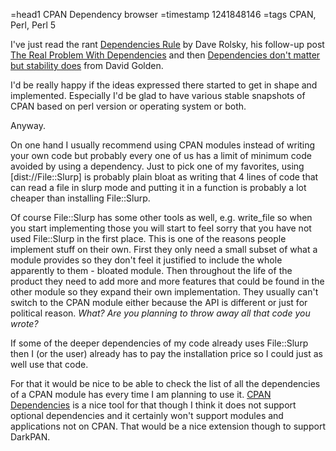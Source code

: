 =head1 CPAN Dependency browser
=timestamp 1241848146
=tags CPAN, Perl, Perl 5

I've just read the rant <a href="http://blog.urth.org/2009/05/dependencies-rule.html">Dependencies Rule</a>
by Dave Rolsky, his follow-up post
<a href="http://blog.urth.org/2009/05/the-real-problem-with-dependencies.html">The Real Problem With Dependencies</a>
and then <a href="http://www.dagolden.com/index.php/142/dependencies-dont-matter-but-stability-does/">Dependencies don't matter but stability does</a>
from David Golden.

I'd be really happy if the ideas expressed there started to get in shape and implemented.
Especially I'd be glad to have various stable snapshots of CPAN based on perl version or
operating system or both.

Anyway.

On one hand I usually recommend using CPAN modules instead of
writing your own code but probably every one of us has a limit
of minimum code avoided by using a dependency. Just to pick one
of my favorites, using [dist://File::Slurp] is probably plain 
bloat as writing that 4 lines of code that can read a file in 
slurp mode and putting it in a function is probably a lot cheaper 
than installing File::Slurp.

Of course File::Slurp has some other tools as well, e.g. write_file
so when you start implementing those you will start to feel sorry 
that you have not used File::Slurp in the first place. This is one of
the reasons people implement stuff on their own. First they only need
a small subset of what a module provides so they don't feel it justified
to include the whole apparently to them - bloated module. Then throughout
the life of the product they need to add more and more features that 
could be found in the other module so they expand their own implementation.
They usually can't switch to the CPAN module either because the API is different
or just for political reason. <i>What? Are you planning to throw away all that code
you wrote?</i>


If some of the deeper dependencies of my code already uses File::Slurp then
I (or the user) already has to pay the installation price so I could
just as well use that code. 

For that it would be nice to be able to check the list of 
all the dependencies of a CPAN module has every time I am planning
to use it.
<a href="http://deps.cpantesters.org/">CPAN Dependencies</a> is a nice
tool for that though I think it does not support optional dependencies
and it certainly won't support modules and applications not on CPAN. 
That would be a nice extension though to support DarkPAN.

